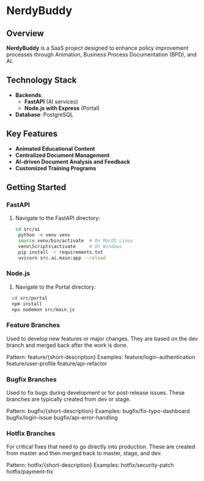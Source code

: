 # NerdyBuddy

## Overview

**NerdyBuddy** is a SaaS project designed to enhance policy improvement processes through Animation, Business Process Documentation (BPD), and AI.

## Technology Stack

- **Backends**:
  - **FastAPI** (AI services)
  - **Node.js with Express** (Portal)
- **Database**: PostgreSQL

## Key Features

- **Animated Educational Content**
- **Centralized Document Management**
- **AI-driven Document Analysis and Feedback**
- **Customized Training Programs**

## Getting Started

### FastAPI

1. Navigate to the FastAPI directory:
   ```bash
   cd src/ai
    python -m venv venv
    source venv/bin/activate  # On MacOS Linux
    venv\Scripts\activate     # On Windows
    pip install -r requirements.txt
    uvicorn src.ai.main:app --reload
   ```

### Node.js

1. Navigate to the Portal directory:

```bash
  cd src/portal
  npm install
  npx nodemon src/main.js
```


### Feature Branches

Used to develop new features or major changes. They are based on the dev branch and merged back after the work is done.

Pattern: feature/{short-description}
Examples:
feature/login-authentication
feature/user-profile
feature/api-refactor


### Bugfix Branches
Used to fix bugs during development or for post-release issues. These branches are typically created from dev or stage.

Pattern: bugfix/{short-description}
Examples:
bugfix/fix-typo-dashboard
bugfix/login-issue
bugfix/api-error-handling


### Hotfix Branches
For critical fixes that need to go directly into production. These are created from master and then merged back to master, stage, and dev.

Pattern: hotfix/{short-description}
Examples:
hotfix/security-patch
hotfix/payment-fix

